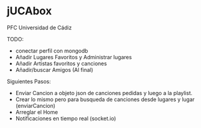 # jUCAbox

PFC Universidad de Cádiz

TODO:
- conectar perfil con mongodb
- Añadir Lugares Favoritos y Administrar lugares
- Añadir Artistas favoritos y canciones
- Añadir/buscar Amigos (Al final)

Siguientes Pasos:
- Enviar Cancion a objeto json de canciones pedidas y luego a la playlist.
- Crear lo mismo pero para busqueda de canciones desde lugares y lugar (enviarCancion)
- Arreglar el Home
- Notificaciones en tiempo real (socket.io)
